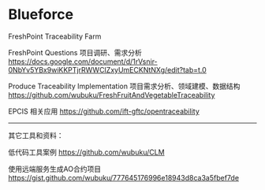 # Blueforce
FreshPoint Traceability Farm

FreshPoint Questions  项目调研、需求分析
https://docs.google.com/document/d/1rVsnir-0NbYv5YBx9wiKKPTjrRWWCIZxyUmECKNtNXg/edit?tab=t.0

Produce Traceability Implementation  项目需求分析、领域建模、数据结构
https://github.com/wubuku/FreshFruitAndVegetableTraceability

EPCIS 相关应用
https://github.com/ift-gftc/opentraceability


-------------------------------------------------------------------
其它工具和资料：

低代码工具案例
https://github.com/wubuku/CLM

使用远端服务生成AO合约项目
https://gist.github.com/wubuku/777645176996e18943d8ca3a5fbef7de
